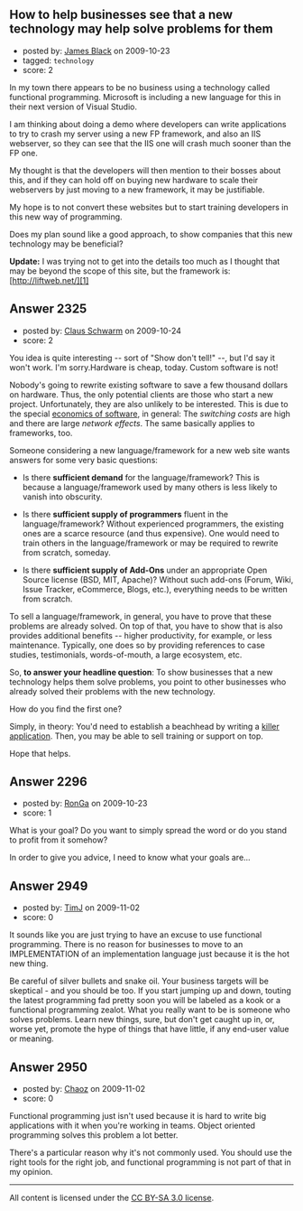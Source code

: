## How to help businesses see that a new technology may help solve problems for them

- posted by: [James Black](https://stackexchange.com/users/-1/1074-james-black) on 2009-10-23
- tagged: `technology`
- score: 2

In my town there appears to be no business using a technology called functional programming. Microsoft is including a new language for this in their next version of Visual Studio.

I am thinking about doing a demo where developers can write applications to try to crash my server using a new FP framework, and also an IIS webserver, so they can see that the IIS one will crash much sooner than the FP one.

My thought is that the developers will then mention to their bosses about this, and if they can hold off on buying new hardware to scale their webservers by just moving to a new framework, it may be justifiable.

My hope is to not convert these websites but to start training developers in this new way of programming.

Does my plan sound like a good approach, to show companies that this new technology may be beneficial?

**Update:** I was trying not to get into the details too much as I thought that may be beyond the scope of this site, but the framework is: [http://liftweb.net/][1]


  [1]: http://liftweb.net/


## Answer 2325

- posted by: [Claus Schwarm](https://stackexchange.com/users/-1/294-claus-schwarm) on 2009-10-24
- score: 2

<p>You idea is quite interesting -- sort of "Show don't tell!" --, but I'd say it won't work. I'm sorry.Hardware is cheap, today. Custom software is not!</p>

<p>Nobody's going to rewrite existing software to save a few thousand dollars on hardware. Thus, the only potential clients are those who start a new project. Unfortunately, they are also unlikely to be interested. This is due to the special <a href="http://www.welton.it/articles/programming%5Flanguage%5Feconomics.html" rel="nofollow">economics of software</a>, in general: The <em>switching costs</em> are high and there are large <em>network effects</em>. The same basically applies to frameworks, too.</p>

<p>Someone considering a new language/framework for a new web site wants answers for some very basic questions:</p>

<ul>
<li><p>Is there <strong>sufficient demand</strong> for the language/framework? This is because a language/framework used by many others is less likely to vanish into obscurity.</p></li>
<li><p>Is there <strong>sufficient supply of programmers</strong> fluent in the language/framework? Without experienced programmers, the existing ones are a scarce resource (and thus expensive). One would need to train others in the language/framework or may be required to rewrite from scratch, someday.</p></li>
<li><p>Is there <strong>sufficient supply of Add-Ons</strong> under an appropriate Open Source license (BSD, MIT, Apache)? Without such add-ons (Forum, Wiki, Issue Tracker, eCommerce, Blogs, etc.), everything needs to be written from scratch.</p></li>
</ul>

<p>To sell a language/framework, in general, you have to prove that these problems are already solved. On top of that, you have to show that is also provides additional benefits -- higher productivity, for example, or less maintenance. Typically, one does so by providing references to case studies, testimonials, words-of-mouth, a large ecosystem, etc.</p>

<p>So, <strong>to answer your headline question</strong>: To show businesses that a new technology helps them solve problems, you point to other businesses who already solved their problems with the new technology.</p>

<p>How do you find the first one?</p>

<p>Simply, in theory: You'd need to establish a beachhead by writing a <a href="http://en.wikipedia.org/wiki/Killer%5Fapplication" rel="nofollow">killer application</a>. Then, you may be able to sell training or support on top.</p>

<p>Hope that helps.</p>



## Answer 2296

- posted by: [RonGa](https://stackexchange.com/users/-1/218-ronga) on 2009-10-23
- score: 1

What is your goal?  Do you want to simply spread the word or do you stand to profit from it somehow?

In order to give you advice, I need to know what your goals are...


## Answer 2949

- posted by: [TimJ](https://stackexchange.com/users/-1/1172-timj) on 2009-11-02
- score: 0

It sounds like you are just trying to have an excuse to use functional programming.  There is no reason for businesses to move to an IMPLEMENTATION of an implementation language just because it is the hot new thing.  

Be careful of silver bullets and snake oil.  Your business targets will be skeptical - and you should be too.  If you start jumping up and down, touting the latest programming fad pretty soon you will be labeled as a kook or a functional programming zealot.  What you really want to be is someone who solves problems.  Learn new things, sure, but don't get caught up in, or, worse yet, promote the hype of things that have little, if any end-user value or meaning.


## Answer 2950

- posted by: [Chaoz](https://stackexchange.com/users/-1/1203-chaoz) on 2009-11-02
- score: 0

Functional programming just isn't used because it is hard to write big applications with it when you're working in teams. Object oriented programming solves this problem a lot better.

There's a particular reason why it's not commonly used. You should use the right tools for the right job, and functional programming is not part of that in my opinion. 



---

All content is licensed under the [CC BY-SA 3.0 license](https://creativecommons.org/licenses/by-sa/3.0/).
